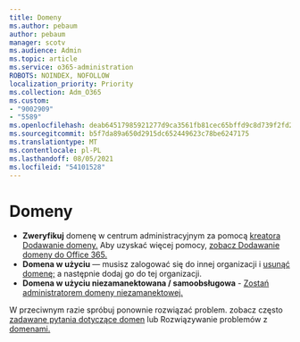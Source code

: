 ```yaml
---
title: Domeny
ms.author: pebaum
author: pebaum
manager: scotv
ms.audience: Admin
ms.topic: article
ms.service: o365-administration
ROBOTS: NOINDEX, NOFOLLOW
localization_priority: Priority
ms.collection: Adm_O365
ms.custom:
- "9002909"
- "5589"
ms.openlocfilehash: deab64517985921277d9ca3561fb81cec65bffd9c8d739f2fd2f891f1b35b381
ms.sourcegitcommit: b5f7da89a650d2915dc652449623c78be6247175
ms.translationtype: MT
ms.contentlocale: pl-PL
ms.lasthandoff: 08/05/2021
ms.locfileid: "54101528"
---
```

# <a name="domains"></a>Domeny

- **Zweryfikuj** domenę w centrum administracyjnym za pomocą [kreatora Dodawanie domeny.](https://admin.microsoft.com/Adminportal#/Domains/Wizard) Aby uzyskać więcej pomocy, [zobacz Dodawanie domeny do Office 365.](https://docs.microsoft.com/microsoft-365/admin/setup/add-domain?view=o365-worldwide)
- **Domena w użyciu** — musisz zalogować się do innej organizacji i [usunąć domenę;](https://docs.microsoft.com/microsoft-365/admin/get-help-with-domains/remove-a-domain?view=o365-worldwide) a następnie dodaj go do tej organizacji.
- **Domena w użyciu niezamanektowana / samoobsługowa**  -  [Zostań administratorem domeny niezamanektowej.](https://docs.microsoft.com/azure/active-directory/users-groups-roles/domains-admin-takeover)

W przeciwnym razie spróbuj ponownie rozwiązać problem. zobacz często [zadawane pytania dotyczące domen](https://docs.microsoft.com/microsoft-365/admin/setup/domains-faq?view=o365-worldwide) lub Rozwiązywanie problemów z [domenami.](https://docs.microsoft.com/microsoft-365/admin/get-help-with-domains/find-and-fix-issues?view=o365-worldwide)
